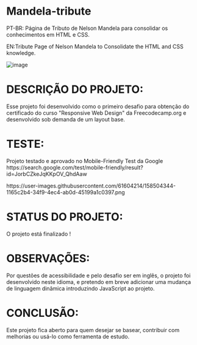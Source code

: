 # Mandela-tribute
PT-BR: Página de Tributo de Nelson Mandela para consolidar os conhecimentos em HTML e CSS.

EN:Tribute Page of Nelson Mandela to Consolidate the HTML and CSS knowledge.

![image](https://user-images.githubusercontent.com/61604214/158501519-7fb5026c-96d1-4cd3-9cc3-c986e900e17c.png)

<h1 align-items="center"> DESCRIÇÃO DO PROJETO: </h1>

<p> Esse projeto foi desenvolvido como o primeiro desafio para obtenção do certificado do curso "Responsive Web Design" da Freecodecamp.org e desenvolvido sob demanda de um layout base. </p>

<h1>TESTE: </h1>
<p>Projeto testado e aprovado no Mobile-Friendly Test da Google https://search.google.com/test/mobile-friendly/result?id=JorbCZkeJqKKpOV_QhdAaw</p>
https://user-images.githubusercontent.com/61604214/158504344-1165c2b4-34f9-4ec4-ab0d-45199a1c0397.png

<h1>STATUS DO PROJETO: </h1>
<p>O projeto está finalizado !</p>

<h1>OBSERVAÇÕES: </h1>
<p>Por questões de acessibilidade e pelo desafio ser em inglês, o projeto foi desenvolvido neste idioma, e pretendo em breve adicionar uma mudança de linguagem dinâmica introduzindo JavaScript ao projeto.</p>

<h1>CONCLUSÃO: </h1>
<p>Este projeto fica aberto para quem desejar se basear, contribuir com melhorias ou usá-lo como ferramenta de estudo.</p>
